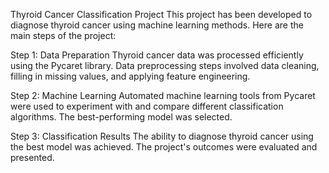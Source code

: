 Thyroid Cancer Classification Project
This project has been developed to diagnose thyroid cancer using machine learning methods. Here are the main steps of the project:

Step 1: Data Preparation
Thyroid cancer data was processed efficiently using the Pycaret library.
Data preprocessing steps involved data cleaning, filling in missing values, and applying feature engineering.

Step 2: Machine Learning
Automated machine learning tools from Pycaret were used to experiment with and compare different classification algorithms.
The best-performing model was selected.

Step 3: Classification Results
The ability to diagnose thyroid cancer using the best model was achieved.
The project's outcomes were evaluated and presented.
